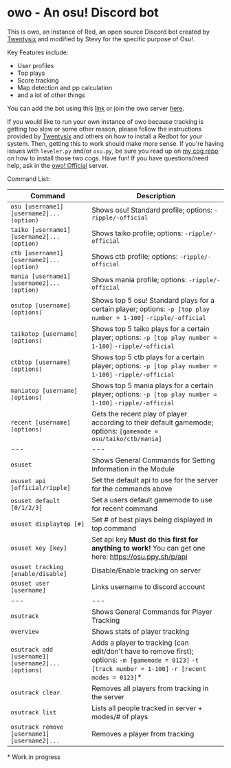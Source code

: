 # owo - An osu! Discord bot
This is owo, an instance of Red, an open source Discord bot created by [Twentysix](https://github.com/Twentysix26/Red-DiscordBot) and modified by Stevy for the specific purpose of Osu!.

Key Features include:
- User profiles
- Top plays
- Score tracking
- Map detection and pp calculation
- and a lot of other things

You can add the bot using this [link](https://discordapp.com/oauth2/authorize?client_id=289066747443675143&scope=bot) or join the owo server [here](https://discord.gg/aNKde73).

If you would like to run your own instance of owo because tracking is getting too slow or some other reason, please follow the instructions provided by [Twentysix](https://twentysix26.github.io/Red-Docs/) and others on how to install a Redbot for your system. Then, getting this to work should make more sense. If you're having issues with `leveler.py` and/or `osu.py`, be sure you read up on [my cog repo](https://github.com/AznStevy/Maybe-Useful-Cogs) on how to install those two cogs. Have fun! If you have questions/need help, ask in the [owo! Official](https://discord.gg/aNKde73) server.

Command List:

| Command | Description |
| --- | --- |
| `osu [username1] [username2]... (option)` | Shows osu! Standard profile; options: `-ripple/-official`|
| `taiko [username1] [username2]... (option)` | Shows taiko profile; options: `-ripple/-official` |
| `ctb [username1] [username2]... (option)` | Shows ctb profile; options: `-ripple/-official` |
| `mania [username1] [username2]... (option)` | Shows mania profile; options: `-ripple/-official`|
| `osutop [username] (options)` | Shows top 5 osu! Standard plays for a certain player; options: `-p [top play number = 1-100]` `-ripple/-official`|
| `taikotop [username] (options)` | Shows top 5 taiko plays for a certain player; options: `-p [top play number = 1-100]` `-ripple/-official`|
| `ctbtop [username] (options)` | Shows top 5 ctb plays for a certain player; options: `-p [top play number = 1-100]` `-ripple/-official`|
| `maniatop [username] (options)` | Shows top 5 mania plays for a certain player; options: `-p [top play number = 1-100]` `-ripple/-official`|
| `recent [username] (options)` | Gets the recent play of player according to their default gamemode; options: `[gamemode = osu/taiko/ctb/mania]`|
| --- | --- |
| `osuset` | Shows General Commands for Setting Information in the Module |
| `osuset api [official/ripple]` | Set the default api to use for the server for the commands above |
| `osuset default [0/1/2/3]` | Set a users default gamemode to use for recent command |
| `osuset displaytop [#]` | Set # of best plays being displayed in top command  |
| `osuset key [key]` | Set api key **Must do this first for anything to work!** You can get one here: https://osu.ppy.sh/p/api|
| `osuset tracking [enable/disable]` | Disable/Enable tracking on server |
| `osuset user [username]` | Links username to discord account |
| --- | --- |
| `osutrack` | Shows General Commands for Player Tracking |
| `overview` | Shows stats of player tracking |
| `osutrack add [username1] [username2]... (options)` | Adds a player to tracking (can edit/don't have to remove first); options: `-m [gamemode = 0123]` `-t [track number = 1-100]` `-r [recent modes = 0123]`\*|
| `osutrack clear` | Removes all players from tracking in the server |
| `osutrack list` | Lists all people tracked in server + modes/# of plays |
| `osutrack remove [username1] [username2]...` | Removes a player from tracking |

\* Work in progress
